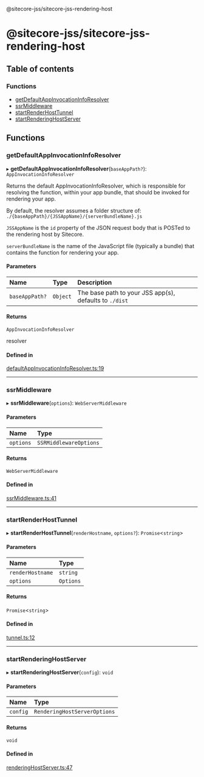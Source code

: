 @sitecore-jss/sitecore-jss-rendering-host

# @sitecore-jss/sitecore-jss-rendering-host

## Table of contents

### Functions

- [getDefaultAppInvocationInfoResolver](README.md#getdefaultappinvocationinforesolver)
- [ssrMiddleware](README.md#ssrmiddleware)
- [startRenderHostTunnel](README.md#startrenderhosttunnel)
- [startRenderingHostServer](README.md#startrenderinghostserver)

## Functions

### getDefaultAppInvocationInfoResolver

▸ **getDefaultAppInvocationInfoResolver**(`baseAppPath?`): `AppInvocationInfoResolver`

Returns the default AppInvocationInfoResolver, which is responsible for resolving the function, within your app bundle,
that should be invoked for rendering your app.

By default, the resolver assumes a folder structure of:
`./{baseAppPath}/{JSSAppName}/{serverBundleName}.js`

`JSSAppName` is the `id` property of the JSON request body that is POSTed to the rendering host by Sitecore.

`serverBundleName` is the name of the JavaScript file (typically a bundle) that contains the function for rendering your app.

#### Parameters

| Name | Type | Description |
| :------ | :------ | :------ |
| `baseAppPath?` | `Object` | The base path to your JSS app(s), defaults to `./dist` |

#### Returns

`AppInvocationInfoResolver`

resolver

#### Defined in

[defaultAppInvocationInfoResolver.ts:19](https://github.com/Sitecore/jss/blob/e77df558c/packages/sitecore-jss-rendering-host/src/defaultAppInvocationInfoResolver.ts#L19)

___

### ssrMiddleware

▸ **ssrMiddleware**(`options`): `WebServerMiddleware`

#### Parameters

| Name | Type |
| :------ | :------ |
| `options` | `SSRMiddlewareOptions` |

#### Returns

`WebServerMiddleware`

#### Defined in

[ssrMiddleware.ts:41](https://github.com/Sitecore/jss/blob/e77df558c/packages/sitecore-jss-rendering-host/src/ssrMiddleware.ts#L41)

___

### startRenderHostTunnel

▸ **startRenderHostTunnel**(`renderHostname`, `options?`): `Promise`\<`string`\>

#### Parameters

| Name | Type |
| :------ | :------ |
| `renderHostname` | `string` |
| `options` | `Options` |

#### Returns

`Promise`\<`string`\>

#### Defined in

[tunnel.ts:12](https://github.com/Sitecore/jss/blob/e77df558c/packages/sitecore-jss-rendering-host/src/tunnel.ts#L12)

___

### startRenderingHostServer

▸ **startRenderingHostServer**(`config`): `void`

#### Parameters

| Name | Type |
| :------ | :------ |
| `config` | `RenderingHostServerOptions` |

#### Returns

`void`

#### Defined in

[renderingHostServer.ts:47](https://github.com/Sitecore/jss/blob/e77df558c/packages/sitecore-jss-rendering-host/src/renderingHostServer.ts#L47)
